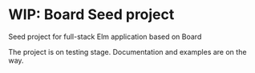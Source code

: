 # WIP: Board Seed project

Seed project for full-stack Elm application based on Board 

The project is on testing stage. Documentation and examples are on the way.